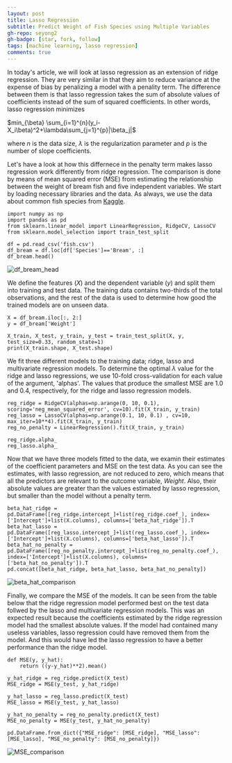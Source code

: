 ```yaml
---
layout: post
title: Lasso Regression 
subtitle: Predict Weight of Fish Species using Multiple Variables
gh-repo: seyong2
gh-badge: [star, fork, follow]
tags: [machine learning, lasso regression]
comments: true
---
```


In today's article, we will look at lasso regression as an extension of ridge regression. They are very similar in that they aim to reduce variance at the expense of bias by penalizing a model with a penality term. The difference between them is that lasso regression takes the sum of absolute values of coefficients instead of the sum of squared coefficients. In other words, lasso regression minimizes 

$min_{\beta} \sum_{i=1}^{n}(y_i-X_i\beta)^2+\lambda\sum_{j=1}^{p}|\beta_j|$

where $n$ is the data size, $\lambda$ is the regularization parameter and $p$ is the number of slope coefficients. 

Let's have a look at how this differnece in the penalty term makes lasso regression work differently from ridge regression. The comparison is done by means of mean squared error (MSE) from estimating the relationship between the weight of bream fish and five independent variables. We start by loading necessary libraries and the data. As always, we use the data about common fish species from [Kaggle](https://www.kaggle.com/datasets/aungpyaeap/fish-market?resource=download). 

```
import numpy as np
import pandas as pd
from sklearn.linear_model import LinearRegression, RidgeCV, LassoCV
from sklearn.model_selection import train_test_split

df = pd.read_csv('fish.csv')
df_bream = df.loc[df['Species']=='Bream', :]
df_bream.head()
```

![df_bream_head](https://github.com/seyong2/seyong2.github.io/blob/master/assets/img/figures_multivariate_regression/df_bream_head.png?raw=true)

We define the features ($X$) and the dependent variable ($y$) and split them into training and test data. The training data contains two-thirds of the total observations, and the rest of the data is used to determine how good the trained models are on unseen data.

```
X = df_bream.iloc[:, 2:]
y = df_bream['Weight']

X_train, X_test, y_train, y_test = train_test_split(X, y, test_size=0.33, random_state=1)
print(X_train.shape, X_test.shape)
```

We fit three different models to the training data; ridge, lasso and multivariate regression models. To determine the optimal $\lambda$ value for the ridge and lasso regressions, we use 10-fold cross-validation for each value of the argument, 'alphas'. The values that produce the smallest MSE are 1.0 and 0.4, respectively, for the ridge and lasso regression models.

```
reg_ridge = RidgeCV(alphas=np.arange(0, 10, 0.1), scoring='neg_mean_squared_error', cv=10).fit(X_train, y_train)
reg_lasso = LassoCV(alphas=np.arange(0.1, 10, 0.1) , cv=10, max_iter=10**4).fit(X_train, y_train)
reg_no_penalty = LinearRegression().fit(X_train, y_train)

reg_ridge.alpha_
reg_lasso.alpha_
```

Now that we have three models fitted to the data, we examin their estimates of the coefficient parameters and MSE on the test data. As you can see the estimates, with lasso regression, are not reduced to zero, which means that all the predictors are relevant to the outcome variable, $Weight$. Also, their absolute values are greater than the values estimated by lasso regression, but smaller than the model without a penalty term. 

```
beta_hat_ridge = pd.DataFrame([reg_ridge.intercept_]+list(reg_ridge.coef_), index=['Intercept']+list(X.columns), columns=['beta_hat_ridge']).T
beta_hat_lasso = pd.DataFrame([reg_lasso.intercept_]+list(reg_lasso.coef_), index=['Intercept']+list(X.columns), columns=['beta_hat_lasso']).T
beta_hat_no_penalty = pd.DataFrame([reg_no_penalty.intercept_]+list(reg_no_penalty.coef_), index=['Intercept']+list(X.columns), columns=['beta_hat_no_penalty']).T
pd.concat([beta_hat_ridge, beta_hat_lasso, beta_hat_no_penalty])
```
![beta_hat_comparison](https://github.com/seyong2/seyong2.github.io/blob/master/assets/img/figures_lasso_regression/beta_hat_comparison.png?raw=true)

Finally, we compare the MSE of the models. It can be seen from the table below that the ridge regression model performed best on the test data follwed by the lasso and multivariate regression models. This was an expected result because the coefficients estimated by the ridge regression model had the smallest absolute values. If the model had contained many useless variables, lasso regression could have removed them from the model. And this would have led the lasso regression to have a better performance than the ridge model.

```
def MSE(y, y_hat):
    return ((y-y_hat)**2).mean()

y_hat_ridge = reg_ridge.predict(X_test)
MSE_ridge = MSE(y_test, y_hat_ridge)

y_hat_lasso = reg_lasso.predict(X_test)
MSE_lasso = MSE(y_test, y_hat_lasso)

y_hat_no_penalty = reg_no_penalty.predict(X_test)
MSE_no_penalty = MSE(y_test, y_hat_no_penalty)

pd.DataFrame.from_dict({"MSE_ridge": [MSE_ridge], "MSE_lasso": [MSE_lasso], "MSE_no_penalty": [MSE_no_penalty]})
```
![MSE_comparison](https://github.com/seyong2/seyong2.github.io/blob/master/assets/img/figures_lasso_regression/mse_comparison.png?raw=true)
